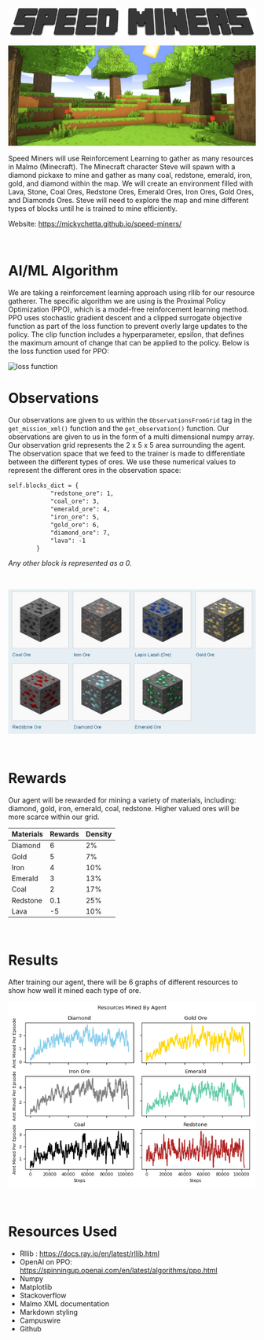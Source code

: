 <p align="center">
  <img src="docs/images/title.png">
</p>

![portal](docs/images/background.jpg)

Speed Miners will use Reinforcement Learning to gather as many resources in Malmo (Minecraft). The Minecraft character Steve will spawn with a diamond pickaxe to mine and gather as many coal, redstone, emerald, iron, gold, and diamond within the map.  We will create an environment filled with Lava, Stone, Coal Ores, Redstone Ores, Emerald Ores, Iron Ores, Gold Ores, and Diamonds Ores. Steve will need to explore the map and mine different types of blocks until he is trained to mine efficiently. 

Website: https://mickychetta.github.io/speed-miners/ 

<br>

# AI/ML Algorithm
We are taking a reinforcement learning approach using rllib for our resource gatherer. The specific algorithm we are using is the Proximal Policy Optimization (PPO), which is a model-free reinforcement learning method. PPO uses stochastic gradient descent and a clipped surrogate objective function as part of the loss function to prevent overly large updates to the policy. The clip function includes a hyperparameter, epsilon, that defines the maximum amount of change that can be applied to the policy. Below is the loss function used for PPO:

<img src="https://spinningup.openai.com/en/latest/_images/math/99621d5bcaccd056d6ca3aeb48a27bf8cc0e640c.svg" alt="loss function" width="650">

<br>

# Observations
Our observations are given to us within the `ObservationsFromGrid` tag in the `get_mission_xml()` function and the `get_observation()` function. Our observations are given to us in the form of a multi dimensional numpy array. Our observation grid represents the 2 x 5 x 5 area surrounding the agent. The observation space that we feed to the trainer is made to differentiate between the different types of ores. We use these numerical values to represent the different ores in the observation space:

```
self.blocks_dict = {
            "redstone_ore": 1,
            "coal_ore": 3,
            "emerald_ore": 4,
            "iron_ore": 5,
            "gold_ore": 6,
            "diamond_ore": 7,
            "lava": -1
        }
```

<i>Any other block is represented as a 0.</i>

<br>

![ores](docs/images/ores.jpg)

<br>

# Rewards
Our agent will be rewarded for mining a variety of materials, including: diamond, gold, iron, emerald, coal, redstone. Higher valued ores will be more scarce within our grid.


| Materials | Rewards | Density |
| ----------- | ----------- | ----------- |
| Diamond | 6 | 2% |
| Gold | 5 | 7% |
| Iron | 4 | 10% |
| Emerald | 3 | 13% |
| Coal | 2 | 17% |
| Redstone | 0.1 | 25% |
| Lava | -5 | 10%

<br> 

# Results
After training our agent, there will be 6 graphs of different resources to show how well it mined each type of ore.

![resources](docs/returns/returns-smallgrid/resources.png)

<br>

# Resources Used
* Rllib : https://docs.ray.io/en/latest/rllib.html
* OpenAI on PPO: https://spinningup.openai.com/en/latest/algorithms/ppo.html
* Numpy
* Matplotlib
* Stackoverflow
* Malmo XML documentation
* Markdown styling
* Campuswire
* Github
